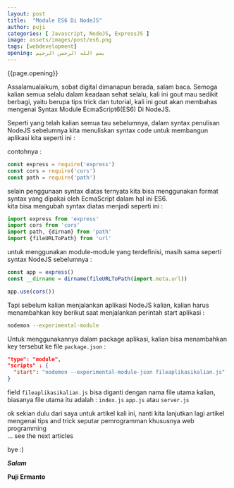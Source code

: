 ```yaml
---
layout: post
title:  "Module ES6 Di NodeJS"
author: puji
categories: [ Javascript, NodeJS, ExpressJS ]
image: assets/images/post/es6.png
tags: [webdevelopment]
opening: بسم الله الرحمن الرحيم
---  
```


{{page.opening}}  

Assalamualaikum, sobat digital dimanapun berada, salam baca. Semoga kalian semua selalu dalam keadaan sehat selalu, kali ini gout mau sedikit berbagi, yaitu berupa tips trick dan tutorial, kali ini gout akan membahas mengenai Syntax Module EcmaScript6(ES6) Di NodeJS.  


Seperti yang telah kalian semua tau sebelumnya, dalam syntax penulisan NodeJS sebelumnya kita menuliskan syntax code untuk membangun aplikasi kita seperti ini :  

contohnya :  

```javascript
const express = require('express')
const cors = require('cors')
const path = require('path')
```  
selain penggunaan syntax diatas ternyata kita bisa menggunakan format syntax yang dipakai oleh EcmaScript dalam hal ini ES6.  
kita bisa mengubah syntax diatas menjadi seperti ini :  

```javascript
import express from 'express'
import cors from 'cors'
import path, {dirnam} from 'path'
import {fileURLToPath} from 'url'
```  
untuk menggunakan module-module yang terdefinisi, masih sama seperti syntax NodeJS sebelumnya :  

```javascript
const app = express()
const __dirname = dirname(fileURLToPath(import.meta.url))

app.use(cors())
```  
Tapi sebelum kalian menjalankan aplikasi NodeJS kalian, kalian harus menambahkan key berikut saat menjalankan perintah start aplikasi :  

```bash
nodemon --experimental-module
```  
Untuk menggunakannya dalam package aplikasi, kalian bisa menambahkan key tersebut ke file ```package.json``` :  

```json
"type": "module",
"scripts" : {
  "start": "nodemon --experimental-module-json fileaplikasikalian.js"
}
```  
field ```fileaplikasikalian.js``` bisa diganti dengan nama file utama kalian, biasanya file utama itu adalah : ```index.js``` ```app.js``` atau ```server.js```  

ok sekian dulu dari saya untuk artikel kali ini, nanti kita lanjutkan lagi artikel mengenai tips and trick seputar pemrogramman khususnya web programming  
... see the next articles 

bye :) 


***Salam***

**Puji Ermanto**
